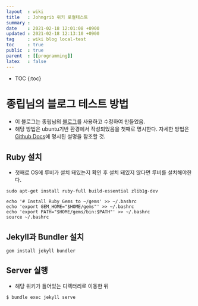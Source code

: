 ```yaml
---
layout  : wiki
title   : Johngrib 위키 로컬테스트 
summary : 
date    : 2021-02-18 12:01:08 +0900
updated : 2021-02-18 12:13:10 +0900
tag     : wiki blog local-test
toc     : true
public  : true
parent  : [[programming]] 
latex   : false
---
```

* TOC
{:toc}

# 종립님의 블로그 테스트 방법
* 이 블로그는 종립님의 [블로그](https://github.com/johngrib/johngrib.github.io)를 사용하고 수정하여 만들었음.
* 해당 방법은 ubuntu기반 환경에서 작성되었음을 첫째로 명시한다. 자세한 방법은 [Github Docs](https://docs.github.com/en/github/working-with-github-pages/testing-your-github-pages-site-locally-with-jekyll)에 명시된 설명을 참조할 것.

## Ruby 설치
* 첫째로 OS에 루비가 설치 돼있는지 확인 후 설치 돼있지 않다면 루비를 설치해야한다.

```terminal
sudo apt-get install ruby-full build-essential zlib1g-dev
```

```terminal
echo '# Install Ruby Gems to ~/gems' >> ~/.bashrc
echo 'export GEM_HOME="$HOME/gems"' >> ~/.bashrc
echo 'export PATH="$HOME/gems/bin:$PATH"' >> ~/.bashrc
source ~/.bashrc
```

## Jekyll과 Bundler 설치

```terminal
gem install jekyll bundler
```

## Server 실행
* 해당 위키가 들어있는 디렉터리로 이동한 뒤

```terminal
$ bundle exec jekyll serve
```
